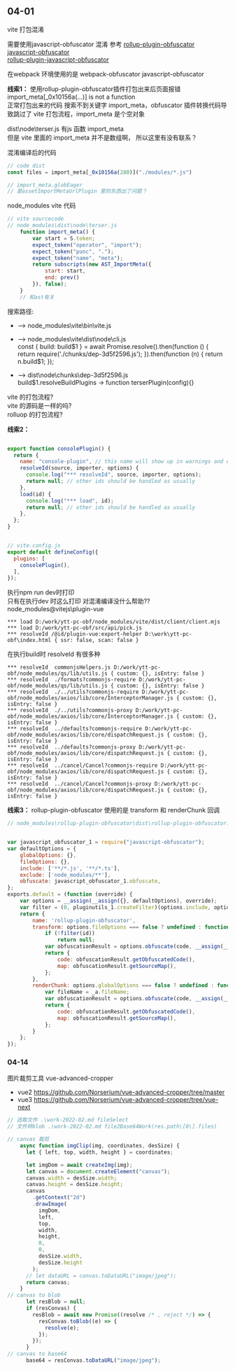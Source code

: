 ## 04-01
vite 打包混淆

需要使用javascript-obfuscator 混淆
参考 [rollup-plugin-obfuscator](https://github.com/getkey/rollup-plugin-obfuscator)  
[javascript-obfuscator](https://github.com/javascript-obfuscator/javascript-obfuscator)  
[rollup-plugin-javascript-obfuscator](https://github.com/javascript-obfuscator/rollup-plugin-javascript-obfuscator)

在webpack 环境使用的是 webpack-obfuscator javascript-obfuscator

**线索1：** 使用rollup-plugin-obfuscator插件打包出来后页面报错 import_meta[_0x10156a(...)] is not a function  
正常打包出来的代码 搜索不到关键字 import_meta，obfuscator 插件转换代码导致跳过了 vite 打包流程，import_meta 是个空对象

dist\node\terser.js 有js 函数 import_meta  
但是 vite 里面的 import_meta 并不是数组啊， 所以这里有没有联系？  

混淆编译后的代码
```js
// code dist
const files = import_meta[_0x10156a(280)]("./modules/*.js")

// import_meta.globEager
// 是assetImportMetaUrlPlugin 里的东西出了问题？

```

node_modules vite 代码
```js
// vite sourcecode
// node_modules\dist\node\terser.js
    function import_meta() {
        var start = S.token;
        expect_token("operator", "import");
        expect_token("punc", ".");
        expect_token("name", "meta");
        return subscripts(new AST_ImportMeta({
            start: start,
            end: prev()
        }), false);
    }
    // 和ast有关
```

搜索路径:  
  - --> node_modules\vite\bin\vite.js
  - --> node_modules\vite\dist\node\cli.js  
    const { build: build$1 } = await Promise.resolve().then(function () { return require('./chunks/dep-3d5f2596.js'); }).then(function (n) { return n.build$1; });

  - --> dist\node\chunks\dep-3d5f2596.js  
    build$1.resolveBuildPlugins -> function terserPlugin(config){}



vite 的打包流程?  
vite 的源码是一样的吗?  
rolluop 的打包流程?

**线索2：** 
```js

export function consolePlugin() {
  return {
    name: "console-plugin", // this name will show up in warnings and errors
    resolveId(source, importer, options) {
      console.log("*** resolveId", source, importer, options);
      return null; // other ids should be handled as usually
    },
    load(id) {
      console.log("*** load", id);
      return null; // other ids should be handled as usually
    },
  };
}


// vite.config.js
export default defineConfig({
  plugins: [
    consolePlugin(),
  ],
});
```
执行npm run dev时打印   
只有在执行dev 时这么打印 对混淆编译没什么帮助??  
node_modules\@vitejs\plugin-vue
```
*** load D:/work/ytt-pc-obf/node_modules/vite/dist/client/client.mjs
*** load D:/work/ytt-pc-obf/src/api/pick.js
*** resolveId /@id/plugin-vue:export-helper D:\work\ytt-pc-obf\index.html { ssr: false, scan: false }

```

在执行build时 resolveId 有很多种
```
*** resolveId  commonjsHelpers.js D:/work/ytt-pc-obf/node_modules/qs/lib/utils.js { custom: {}, isEntry: false }
*** resolveId  ./formats?commonjs-require D:/work/ytt-pc-obf/node_modules/qs/lib/utils.js { custom: {}, isEntry: false }
*** resolveId  ./../utils?commonjs-require D:/work/ytt-pc-obf/node_modules/axios/lib/core/InterceptorManager.js { custom: {}, isEntry: false }
*** resolveId  ./../utils?commonjs-proxy D:/work/ytt-pc-obf/node_modules/axios/lib/core/InterceptorManager.js { custom: {}, isEntry: false }
*** resolveId  ../defaults?commonjs-require D:/work/ytt-pc-obf/node_modules/axios/lib/core/dispatchRequest.js { custom: {}, isEntry: false }
*** resolveId  ../defaults?commonjs-proxy D:/work/ytt-pc-obf/node_modules/axios/lib/core/dispatchRequest.js { custom: {}, isEntry: false }
*** resolveId  ../cancel/Cancel?commonjs-require D:/work/ytt-pc-obf/node_modules/axios/lib/core/dispatchRequest.js { custom: {}, isEntry: false }
*** resolveId  ../cancel/Cancel?commonjs-proxy D:/work/ytt-pc-obf/node_modules/axios/lib/core/dispatchRequest.js { custom: {}, isEntry: false }
```

**线索3：** rollup-plugin-obfuscator 使用的是 transform 和 renderChunk 回调
```js
// node_modules\rollup-plugin-obfuscator\dist\rollup-plugin-obfuscator.js


var javascript_obfuscator_1 = require("javascript-obfuscator");
var defaultOptions = {
    globalOptions: {},
    fileOptions: {},
    include: ['**/*.js', '**/*.ts'],
    exclude: ['node_modules/**'],
    obfuscate: javascript_obfuscator_1.obfuscate,
};
exports.default = (function (override) {
    var options = __assign(__assign({}, defaultOptions), override);
    var filter = (0, pluginutils_1.createFilter)(options.include, options.exclude);
    return {
        name: 'rollup-plugin-obfuscator',
        transform: options.fileOptions === false ? undefined : function (code, id) {
            if (!filter(id))
                return null;
            var obfuscationResult = options.obfuscate(code, __assign(__assign({}, options.fileOptions), { inputFileName: id, sourceMap: true }));
            return {
                code: obfuscationResult.getObfuscatedCode(),
                map: obfuscationResult.getSourceMap(),
            };
        },
        renderChunk: options.globalOptions === false ? undefined : function (code, _a) {
            var fileName = _a.fileName;
            var obfuscationResult = options.obfuscate(code, __assign(__assign({}, options.globalOptions), { inputFileName: fileName, sourceMap: true }));
            return {
                code: obfuscationResult.getObfuscatedCode(),
                map: obfuscationResult.getSourceMap(),
            };
        }
    };
});

```

### 04-14

图片裁剪工具 vue-advanced-cropper  
- vue2 https://github.com/Norserium/vue-advanced-cropper/tree/master
- vue3 https://github.com/Norserium/vue-advanced-cropper/tree/vue-next

```js
// 选取文件 .\work-2022-02.md fileSelect
// 文件转blob .\work-2022-02.md file2Base64Work(res.path\[0\].files)

// canvas 裁剪
    async function imgClip(img, coordinates, desSize) {
      let { left, top, width, height } = coordinates;

      let imgDom = await createImg(img);
      let canvas = document.createElement("canvas");
      canvas.width = desSize.width;
      canvas.height = desSize.height;
      canvas
        .getContext("2d")
        .drawImage(
          imgDom,
          left,
          top,
          width,
          height,
          0,
          0,
          desSize.width,
          desSize.height
        );
      // let dataURL = canvas.toDataURL("image/jpeg");
      return canvas;
    }
// canvas to blob
      let resBlob = null;
      if (resConvas) {
        resBlob = await new Promise((resolve /* , reject */) => {
          resConvas.toBlob((e) => {
            resolve(e);
          });
        });
      }
// canvas to base64
      base64 = resConvas.toDataURL("image/jpeg");
```
